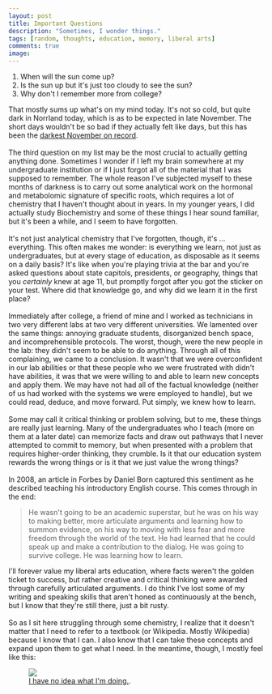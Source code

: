 ```yaml
---
layout: post
title: Important Questions
description: "Sometimes, I wonder things."
tags: [random, thoughts, education, memory, liberal arts]
comments: true
image:
---
```


1. When will the sun come up? 
2. Is the sun up but it's just too cloudy to see the sun?
3. Why don't I remember more from college?

That mostly sums up what's on my mind today. It's not so cold, but quite dark in Norrland today, which is as to be expected in late November. The short days wouldn't be so bad if they actually felt like days, but this has been the [darkest November on record](http://www.thelocal.se/20141116/sweden-heads-for-darkest-november-on-record).
<br><br>
The third question on my list may be the most crucial to actually getting anything done. Sometimes I wonder if I left my brain somewhere at my undergraduate institution or if I just forgot all of the material that I was supposed to remember. The whole reason I've subjected myself to these months of darkness is to carry out some analytical work on the hormonal and metabolomic signature of specific roots, which requires a lot of chemistry that I haven't thought about in years. In my younger years, I did actually study Biochemistry and some of these things I hear sound familiar, but it's been a while, and I seem to have forgotten.
<br><br>
It's not just analytical chemistry that I've forgotten, though, it's ... everything. This often makes me wonder: is everything we learn, not just as undergraduates, but at every stage of education, as disposable as it seems on a daily basis? It's like when you're playing trivia at the bar and you're asked questions about state capitols, presidents, or geography, things that you *certainly* knew at age 11, but promptly forgot after you got the sticker on your test. Where did that knowledge go, and why did we learn it in the first place?
<br><br>
Immediately after college, a friend of mine and I worked as technicians in two very different labs at two very different universities. We lamented over the same things: annoying graduate students, disorganized bench space, and incomprehensible protocols. The worst, though, were the new people in the lab: they didn't seem to be able to do anything. Through all of this complaining, we came to a conclusion. It wasn't that we were overconfident in our lab abilities or that these people who we were frustrated with didn't have abilities, it was that we were willing to and able to learn new concepts and apply them. We may have not had all of the factual knowledge (neither of us had worked with the systems we were employed to handle), but we could read, deduce, and move forward. Put simply, we knew how to learn.
<br><br>
Some may call it critical thinking or problem solving, but to me, these things are really just learning. Many of the undergraduates who I teach (more on them at a later date) can memorize facts and draw out pathways that I never attempted to commit to memory, but when presented with a problem that requires higher-order thinking, they crumble. Is it that our education system rewards the wrong things or is it that we just value the wrong things? 
<br><br>
In 2008, an article in Forbes by Daniel Born captured this sentiment as he described teaching his introductory English course. This comes through in the end:  

> He wasn't going to be an academic superstar, but he was on his way to making better, more articulate arguments and learning how to summon evidence, on his way to moving with less fear and more freedom through the world of the text. He had learned that he could speak up and make a contribution to the dialog. He was going to survive college. He was learning how to learn.

I'll forever value my liberal arts education, where facts weren't the golden ticket to success, but rather creative and critical thinking were awarded through carefully articulated arguments. I do think I've lost some of my writing and speaking skills that aren't honed as continuously at the bench, but I know that they're still there, just a bit rusty.
<br><br>
So as I sit here struggling through some chemistry, I realize that it doesn't matter that I need to refer to a textbook (or Wikipedia. Mostly Wikipedia) because I know that I can. I also know that I can take these concepts and expand upon them to get what I need. In the meantime, though, I mostly feel like this:

<figure>
	<a href="http://knowyourmeme.com/photos/234739-i-have-no-idea-what-im-doing"><img src="http://i3.kym-cdn.com/photos/images/newsfeed/000/234/739/fa5.jpg"></a>
	<figcaption><a href="http://knowyourmeme.com/photos/234739-i-have-no-idea-what-im-doing">I have no idea what I'm doing.</a>.</figcaption>
</figure>